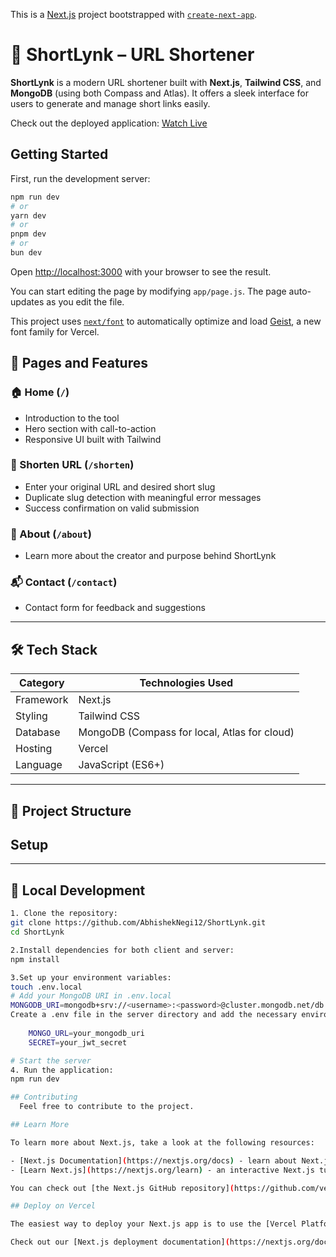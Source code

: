 This is a [Next.js](https://nextjs.org) project bootstrapped with [`create-next-app`](https://github.com/vercel/next.js/tree/canary/packages/create-next-app).

# 🔗 ShortLynk – URL Shortener

**ShortLynk** is a modern URL shortener built with **Next.js**, **Tailwind CSS**, and **MongoDB** (using both Compass and Atlas). It offers a sleek interface for users to generate and manage short links easily.

Check out the deployed application: [Watch Live](https://short-lynk.vercel.app//)

## Getting Started
First, run the development server:

```bash
npm run dev
# or
yarn dev
# or
pnpm dev
# or
bun dev
```

Open [http://localhost:3000](http://localhost:3000) with your browser to see the result.

You can start editing the page by modifying `app/page.js`. The page auto-updates as you edit the file.

This project uses [`next/font`](https://nextjs.org/docs/app/building-your-application/optimizing/fonts) to automatically optimize and load [Geist](https://vercel.com/font), a new font family for Vercel.

## 📁 Pages and Features

### 🏠 Home (`/`)
- Introduction to the tool
- Hero section with call-to-action
- Responsive UI built with Tailwind

### 📎 Shorten URL (`/shorten`)
- Enter your original URL and desired short slug
- Duplicate slug detection with meaningful error messages
- Success confirmation on valid submission

### 👤 About (`/about`)
- Learn more about the creator and purpose behind ShortLynk

### 📬 Contact (`/contact`)
- Contact form for feedback and suggestions

---

## 🛠️ Tech Stack

| Category        | Technologies Used                      |
|----------------|------------------------------------------|
| Framework       | Next.js                                 |
| Styling         | Tailwind CSS                            |
| Database        | MongoDB (Compass for local, Atlas for cloud) |
| Hosting         | Vercel                                   |
| Language        | JavaScript (ES6+)                        |

---

## 🧩 Project Structure



## Setup

---

## 🧪 Local Development

```bash
1. Clone the repository:
git clone https://github.com/AbhishekNegi12/ShortLynk.git
cd ShortLynk

2.Install dependencies for both client and server:
npm install

3.Set up your environment variables:
touch .env.local
# Add your MongoDB URI in .env.local
MONGODB_URI=mongodb+srv://<username>:<password>@cluster.mongodb.net/db
Create a .env file in the server directory and add the necessary environment variables.
    
    MONGO_URL=your_mongodb_uri
    SECRET=your_jwt_secret

# Start the server
4. Run the application:
npm run dev  

## Contributing
  Feel free to contribute to the project. 

## Learn More

To learn more about Next.js, take a look at the following resources:

- [Next.js Documentation](https://nextjs.org/docs) - learn about Next.js features and API.
- [Learn Next.js](https://nextjs.org/learn) - an interactive Next.js tutorial.

You can check out [the Next.js GitHub repository](https://github.com/vercel/next.js) - your feedback and contributions are welcome!

## Deploy on Vercel

The easiest way to deploy your Next.js app is to use the [Vercel Platform](https://vercel.com/new?utm_medium=default-template&filter=next.js&utm_source=create-next-app&utm_campaign=create-next-app-readme) from the creators of Next.js.

Check out our [Next.js deployment documentation](https://nextjs.org/docs/app/building-your-application/deploying) for more details.
